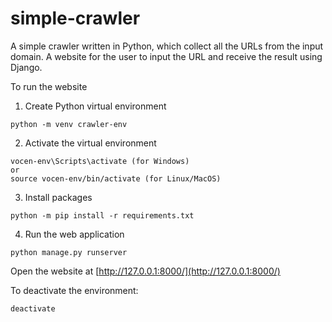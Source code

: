 # simple-crawler

A simple crawler written in Python, which collect all the URLs from the input domain.
A website for the user to input the URL and receive the result using Django.

To run the website

1. Create Python virtual environment

```
python -m venv crawler-env
```

2.  Activate the virtual environment

```
vocen-env\Scripts\activate (for Windows)
or
source vocen-env/bin/activate (for Linux/MacOS)
```

3. Install packages

```
python -m pip install -r requirements.txt
```

4.  Run the web application

```
python manage.py runserver
```

Open the website at [http://127.0.0.1:8000/](http://127.0.0.1:8000/)

To deactivate the environment:

```
deactivate
```
